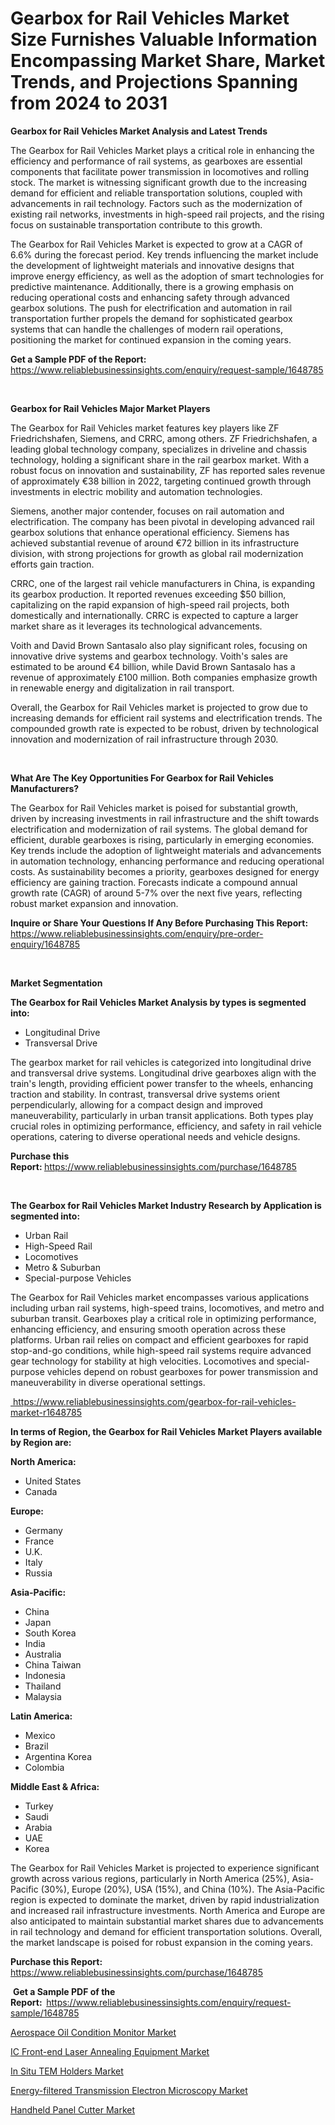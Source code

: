 <p><h1>Gearbox for Rail Vehicles Market Size Furnishes Valuable Information Encompassing Market Share, Market Trends, and Projections Spanning from 2024 to 2031</h1></p><p><strong>Gearbox for Rail Vehicles Market Analysis and Latest Trends</strong></p>
<p><p>The Gearbox for Rail Vehicles Market plays a critical role in enhancing the efficiency and performance of rail systems, as gearboxes are essential components that facilitate power transmission in locomotives and rolling stock. The market is witnessing significant growth due to the increasing demand for efficient and reliable transportation solutions, coupled with advancements in rail technology. Factors such as the modernization of existing rail networks, investments in high-speed rail projects, and the rising focus on sustainable transportation contribute to this growth.</p><p>The Gearbox for Rail Vehicles Market is expected to grow at a CAGR of 6.6% during the forecast period. Key trends influencing the market include the development of lightweight materials and innovative designs that improve energy efficiency, as well as the adoption of smart technologies for predictive maintenance. Additionally, there is a growing emphasis on reducing operational costs and enhancing safety through advanced gearbox solutions. The push for electrification and automation in rail transportation further propels the demand for sophisticated gearbox systems that can handle the challenges of modern rail operations, positioning the market for continued expansion in the coming years.</p></p>
<p><strong>Get a Sample PDF of the Report:&nbsp;</strong> <a href="https://www.reliablebusinessinsights.com/enquiry/request-sample/1648785?utm_campaign=1426&utm_medium=2&utm_source=Github&utm_content=ia&utm_term=15102024&utm_id=gearbox-for-rail-vehicles">https://www.reliablebusinessinsights.com/enquiry/request-sample/1648785</a></p>
<p>&nbsp;</p>
<p><strong>Gearbox for Rail Vehicles Major Market Players</strong></p>
<p><p>The Gearbox for Rail Vehicles market features key players like ZF Friedrichshafen, Siemens, and CRRC, among others. ZF Friedrichshafen, a leading global technology company, specializes in driveline and chassis technology, holding a significant share in the rail gearbox market. With a robust focus on innovation and sustainability, ZF has reported sales revenue of approximately €38 billion in 2022, targeting continued growth through investments in electric mobility and automation technologies.</p><p>Siemens, another major contender, focuses on rail automation and electrification. The company has been pivotal in developing advanced rail gearbox solutions that enhance operational efficiency. Siemens has achieved substantial revenue of around €72 billion in its infrastructure division, with strong projections for growth as global rail modernization efforts gain traction.</p><p>CRRC, one of the largest rail vehicle manufacturers in China, is expanding its gearbox production. It reported revenues exceeding $50 billion, capitalizing on the rapid expansion of high-speed rail projects, both domestically and internationally. CRRC is expected to capture a larger market share as it leverages its technological advancements.</p><p>Voith and David Brown Santasalo also play significant roles, focusing on innovative drive systems and gearbox technology. Voith's sales are estimated to be around €4 billion, while David Brown Santasalo has a revenue of approximately £100 million. Both companies emphasize growth in renewable energy and digitalization in rail transport.</p><p>Overall, the Gearbox for Rail Vehicles market is projected to grow due to increasing demands for efficient rail systems and electrification trends. The compounded growth rate is expected to be robust, driven by technological innovation and modernization of rail infrastructure through 2030.</p></p>
<p>&nbsp;</p>
<p><strong>What Are The Key Opportunities For Gearbox for Rail Vehicles Manufacturers?</strong></p>
<p><p>The Gearbox for Rail Vehicles market is poised for substantial growth, driven by increasing investments in rail infrastructure and the shift towards electrification and modernization of rail systems. The global demand for efficient, durable gearboxes is rising, particularly in emerging economies. Key trends include the adoption of lightweight materials and advancements in automation technology, enhancing performance and reducing operational costs. As sustainability becomes a priority, gearboxes designed for energy efficiency are gaining traction. Forecasts indicate a compound annual growth rate (CAGR) of around 5-7% over the next five years, reflecting robust market expansion and innovation.</p></p>
<p><strong>Inquire or Share Your Questions If Any Before Purchasing This Report:</strong> <a href="https://www.reliablebusinessinsights.com/enquiry/pre-order-enquiry/1648785?utm_campaign=1426&utm_medium=2&utm_source=Github&utm_content=ia&utm_term=15102024&utm_id=gearbox-for-rail-vehicles">https://www.reliablebusinessinsights.com/enquiry/pre-order-enquiry/1648785</a></p>
<p>&nbsp;</p>
<p><strong>Market Segmentation</strong></p>
<p><strong>The Gearbox for Rail Vehicles Market Analysis by types is segmented into:</strong></p>
<p><ul><li>Longitudinal Drive</li><li>Transversal Drive</li></ul></p>
<p><p>The gearbox market for rail vehicles is categorized into longitudinal drive and transversal drive systems. Longitudinal drive gearboxes align with the train's length, providing efficient power transfer to the wheels, enhancing traction and stability. In contrast, transversal drive systems orient perpendicularly, allowing for a compact design and improved maneuverability, particularly in urban transit applications. Both types play crucial roles in optimizing performance, efficiency, and safety in rail vehicle operations, catering to diverse operational needs and vehicle designs.</p></p>
<p><strong>Purchase this Report:&nbsp;</strong><a href="https://www.reliablebusinessinsights.com/purchase/1648785?utm_campaign=1426&utm_medium=2&utm_source=Github&utm_content=ia&utm_term=15102024&utm_id=gearbox-for-rail-vehicles">https://www.reliablebusinessinsights.com/purchase/1648785</a></p>
<p>&nbsp;</p>
<p><strong>The Gearbox for Rail Vehicles Market Industry Research by Application is segmented into:</strong></p>
<p><ul><li>Urban Rail</li><li>High-Speed Rail</li><li>Locomotives</li><li>Metro & Suburban</li><li>Special-purpose Vehicles</li></ul></p>
<p><p>The Gearbox for Rail Vehicles market encompasses various applications including urban rail systems, high-speed trains, locomotives, and metro and suburban transit. Gearboxes play a critical role in optimizing performance, enhancing efficiency, and ensuring smooth operation across these platforms. Urban rail relies on compact and efficient gearboxes for rapid stop-and-go conditions, while high-speed rail systems require advanced gear technology for stability at high velocities. Locomotives and special-purpose vehicles depend on robust gearboxes for power transmission and maneuverability in diverse operational settings.</p></p>
<p><a href="https://www.reliablebusinessinsights.com/gearbox-for-rail-vehicles-market-r1648785?utm_campaign=1426&utm_medium=2&utm_source=Github&utm_content=ia&utm_term=15102024&utm_id=gearbox-for-rail-vehicles">&nbsp;https://www.reliablebusinessinsights.com/gearbox-for-rail-vehicles-market-r1648785</a></p>
<p><strong>In terms of Region, the Gearbox for Rail Vehicles Market Players available by Region are:</strong></p>
<p>
    <p> <strong> North America: </strong>
        <ul>
            <li>United States</li>
            <li>Canada</li>
        </ul>
        </p> 
    <p> <strong> Europe: </strong>
        <ul>
            <li>Germany</li>
            <li>France</li>
            <li>U.K.</li>
            <li>Italy</li>
            <li>Russia</li>
        </ul>
        </p> 
    <p> <strong> Asia-Pacific: </strong>
        <ul>
            <li>China</li>
            <li>Japan</li>
            <li>South Korea</li>
            <li>India</li>
            <li>Australia</li>
            <li>China Taiwan</li>
            <li>Indonesia</li>
            <li>Thailand</li>
            <li>Malaysia</li>
        </ul>
        </p> 
    <p> <strong> Latin America: </strong>
        <ul>
            <li>Mexico</li>
            <li>Brazil</li>
            <li>Argentina Korea</li>
            <li>Colombia</li>
        </ul>
        </p> 
    <p> <strong> Middle East & Africa: </strong>
        <ul>
            <li>Turkey</li>
            <li>Saudi</li>
            <li>Arabia</li>
            <li>UAE</li>
            <li>Korea</li>
        </ul>
    </p>
    </p>
<p><p>The Gearbox for Rail Vehicles Market is projected to experience significant growth across various regions, particularly in North America (25%), Asia-Pacific (30%), Europe (20%), USA (15%), and China (10%). The Asia-Pacific region is expected to dominate the market, driven by rapid industrialization and increased rail infrastructure investments. North America and Europe are also anticipated to maintain substantial market shares due to advancements in rail technology and demand for efficient transportation solutions. Overall, the market landscape is poised for robust expansion in the coming years.</p></p>
<p><strong>Purchase this Report: </strong><a href="https://www.reliablebusinessinsights.com/purchase/1648785?utm_campaign=1426&utm_medium=2&utm_source=Github&utm_content=ia&utm_term=15102024&utm_id=gearbox-for-rail-vehicles">https://www.reliablebusinessinsights.com/purchase/1648785</a></p>
<p>&nbsp;<strong>Get a Sample PDF of the Report:&nbsp;&nbsp;</strong><a href="https://www.reliablebusinessinsights.com/enquiry/request-sample/1648785?utm_campaign=1426&utm_medium=2&utm_source=Github&utm_content=ia&utm_term=15102024&utm_id=gearbox-for-rail-vehicles">https://www.reliablebusinessinsights.com/enquiry/request-sample/1648785</a></p>
<p><strong></strong></p>
<p><p><a href="https://www.linkedin.com/pulse/aerospace-oil-condition-monitor-market-consolidation-impact-dxnif?utm_campaign=1426&utm_medium=2&utm_source=Github&utm_content=ia&utm_term=15102024&utm_id=gearbox-for-rail-vehicles">Aerospace Oil Condition Monitor Market</a></p><p><a href="https://www.linkedin.com/pulse/global-ic-front-end-laser-annealing-equipment-industry-research-fepge?trk=public_post_embed_feed-article-content&utm_campaign=1426&utm_medium=2&utm_source=Github&utm_content=ia&utm_term=15102024&utm_id=gearbox-for-rail-vehicles">IC Front-end Laser Annealing Equipment Market</a></p><p><a href="https://www.linkedin.com/pulse/situ-tem-holders-market-global-insights-sales-trends-2024-nzjpe?trk=public_post_embed_feed-article-content&utm_campaign=1426&utm_medium=2&utm_source=Github&utm_content=ia&utm_term=15102024&utm_id=gearbox-for-rail-vehicles">In Situ TEM Holders Market</a></p><p><a href="https://www.linkedin.com/pulse/energy-filtered-transmission-electron-microscopy-market-nyjqe?trk=public_post_embed_feed-article-content&utm_campaign=1426&utm_medium=2&utm_source=Github&utm_content=ia&utm_term=15102024&utm_id=gearbox-for-rail-vehicles">Energy-filtered Transmission Electron Microscopy Market</a></p><p><a href="https://www.linkedin.com/pulse/global-handheld-panel-cutter-market-exploring-share-trends-w4rde?trk=public_post_embed_feed-article-content&utm_campaign=1426&utm_medium=2&utm_source=Github&utm_content=ia&utm_term=15102024&utm_id=gearbox-for-rail-vehicles">Handheld Panel Cutter Market</a></p></p>